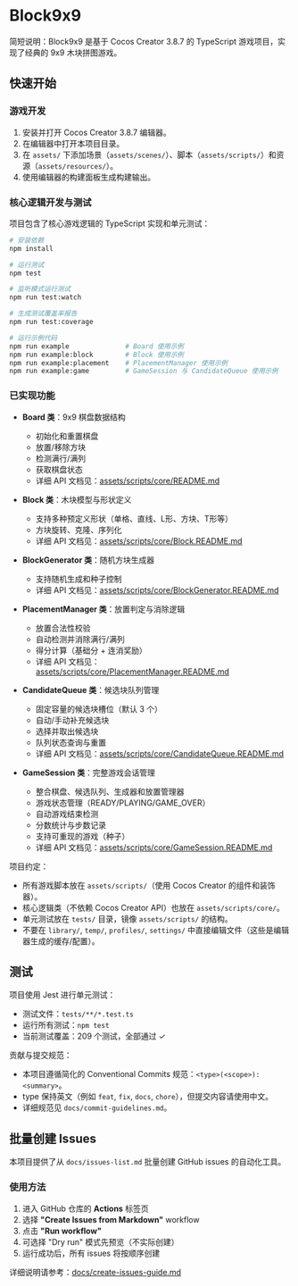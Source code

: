 # Block9x9

简短说明：Block9x9 是基于 Cocos Creator 3.8.7 的 TypeScript 游戏项目，实现了经典的 9x9 木块拼图游戏。

## 快速开始

### 游戏开发

1. 安装并打开 Cocos Creator 3.8.7 编辑器。
2. 在编辑器中打开本项目目录。
3. 在 `assets/` 下添加场景（`assets/scenes/`）、脚本（`assets/scripts/`）和资源（`assets/resources/`）。
4. 使用编辑器的构建面板生成构建输出。

### 核心逻辑开发与测试

项目包含了核心游戏逻辑的 TypeScript 实现和单元测试：

```bash
# 安装依赖
npm install

# 运行测试
npm test

# 监听模式运行测试
npm run test:watch

# 生成测试覆盖率报告
npm run test:coverage

# 运行示例代码
npm run example              # Board 使用示例
npm run example:block        # Block 使用示例  
npm run example:placement    # PlacementManager 使用示例
npm run example:game         # GameSession 与 CandidateQueue 使用示例
```

### 已实现功能

- **Board 类**：9x9 棋盘数据结构
  - 初始化和重置棋盘
  - 放置/移除方块
  - 检测满行/满列
  - 获取棋盘状态
  - 详细 API 文档见：[assets/scripts/core/README.md](assets/scripts/core/README.md)

- **Block 类**：木块模型与形状定义
  - 支持多种预定义形状（单格、直线、L形、方块、T形等）
  - 方块旋转、克隆、序列化
  - 详细 API 文档见：[assets/scripts/core/Block.README.md](assets/scripts/core/Block.README.md)

- **BlockGenerator 类**：随机方块生成器
  - 支持随机生成和种子控制
  - 详细 API 文档见：[assets/scripts/core/BlockGenerator.README.md](assets/scripts/core/BlockGenerator.README.md)

- **PlacementManager 类**：放置判定与消除逻辑
  - 放置合法性校验
  - 自动检测并消除满行/满列
  - 得分计算（基础分 + 连消奖励）
  - 详细 API 文档见：[assets/scripts/core/PlacementManager.README.md](assets/scripts/core/PlacementManager.README.md)

- **CandidateQueue 类**：候选块队列管理
  - 固定容量的候选块槽位（默认 3 个）
  - 自动/手动补充候选块
  - 选择并取出候选块
  - 队列状态查询与重置
  - 详细 API 文档见：[assets/scripts/core/CandidateQueue.README.md](assets/scripts/core/CandidateQueue.README.md)

- **GameSession 类**：完整游戏会话管理
  - 整合棋盘、候选队列、生成器和放置管理器
  - 游戏状态管理（READY/PLAYING/GAME_OVER）
  - 自动游戏结束检测
  - 分数统计与步数记录
  - 支持可重现的游戏（种子）
  - 详细 API 文档见：[assets/scripts/core/GameSession.README.md](assets/scripts/core/GameSession.README.md)

项目约定：

- 所有游戏脚本放在 `assets/scripts/`（使用 Cocos Creator 的组件和装饰器）。
- 核心逻辑类（不依赖 Cocos Creator API）也放在 `assets/scripts/core/`。
- 单元测试放在 `tests/` 目录，镜像 `assets/scripts/` 的结构。
- 不要在 `library/`, `temp/`, `profiles/`, `settings/` 中直接编辑文件（这些是编辑器生成的缓存/配置）。

## 测试

项目使用 Jest 进行单元测试：

- 测试文件：`tests/**/*.test.ts`
- 运行所有测试：`npm test`
- 当前测试覆盖：209 个测试，全部通过 ✓

贡献与提交规范：

- 本项目遵循简化的 Conventional Commits 规范：`<type>(<scope>): <summary>`。
- type 保持英文（例如 `feat`, `fix`, `docs`, `chore`），但提交内容请使用中文。
- 详细规范见 `docs/commit-guidelines.md`。

## 批量创建 Issues

本项目提供了从 `docs/issues-list.md` 批量创建 GitHub issues 的自动化工具。

### 使用方法

1. 进入 GitHub 仓库的 **Actions** 标签页
2. 选择 **"Create Issues from Markdown"** workflow
3. 点击 **"Run workflow"**
4. 可选择 "Dry run" 模式先预览（不实际创建）
5. 运行成功后，所有 issues 将按顺序创建

详细说明请参考：[docs/create-issues-guide.md](docs/create-issues-guide.md)
